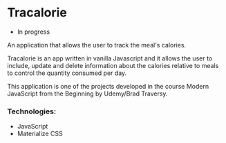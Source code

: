 # Tracalorie

* In progress

An application that allows the user to track the meal's calories.

Tracalorie is an app written in vanilla Javascript and it allows the user to include, update and delete information about the calories relative to meals to control the quantity consumed per day.  

This application is one of the projects developed in the course Modern JavaScript from the Beginning by Udemy/Brad Traversy.

### Technologies:
- JavaScript
- Materialize CSS
